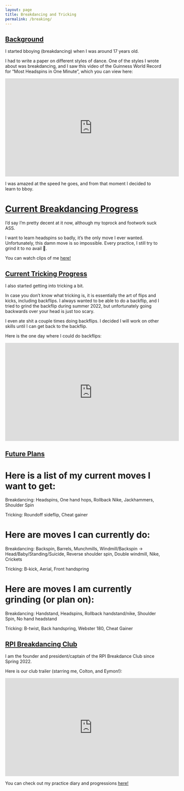 ```yaml
---
layout: page
title: Breakdancing and Tricking
permalink: /breaking/
---
```


## <ins>Background</ins>

I started bboying (breakdancing) when I was around 17 years old.

I had to write a paper on different styles of dance. One of the styles I wrote about was breakdancing, and I saw this video of the Guinness World Record for “Most Headspins in One Minute”, which you can view here:

<iframe width="560" height="315" src="https://www.youtube.com/embed/5CZBBbnVmUA" title="HEAD SPIN NEW WORLD RECORD." frameborder="0" allow="accelerometer; autoplay; clipboard-write; encrypted-media; gyroscope; picture-in-picture" allowfullscreen></iframe>

I was amazed at the speed he goes, and from that moment I decided to learn to bboy.

# <ins>Current Breakdancing Progress</ins>

I’d say I’m pretty decent at it now, although my toprock and footwork suck ASS.

I want to learn headspins so badly, it’s the only move I ever wanted. Unfortunately, this damn move is so impossible. Every practice, I still try to grind it to no avail 🙁.

You can watch clips of me <ins>[here!](https://www.youtube.com/channel/UCOipCB4hsmRK1SR4D1gzqMg)</ins>

## <ins>Current Tricking Progress</ins>

I also started getting into tricking a bit.

In case you don’t know what tricking is, it is essentially the art of flips and kicks, including backflips. I always wanted to be able to do a backflip, and I tried to grind the backflip during summer 2022, but unfortunately going backwards over your head is just too scary. 

I even ate shit a couple times doing backflips. I decided I will work on other skills until I can get back to the backflip. 

Here is the one day where I could do backflips:

<iframe width="560" height="315" src="https://www.youtube.com/embed/KCxjX8-7mSE" title="i am big pussy" frameborder="0" allow="accelerometer; autoplay; clipboard-write; encrypted-media; gyroscope; picture-in-picture" allowfullscreen></iframe>


## <ins>Future Plans</ins>

# Here is a list of my current moves I want to get:

Breakdancing: Headspins, One hand hops, Rollback Nike, Jackhammers, Shoulder Spin

Tricking: Roundoff sideflip, Cheat gainer

# Here are moves I can currently do:

Breakdancing: Backspin, Barrels, Munchmills, Windmill/Backspin -> Head/Baby/Standing/Suicide, Reverse shoulder spin, Double windmill, Nike, Crickets

Tricking: B-kick, Aerial, Front handspring

# Here are moves I am currently grinding (or plan on):

Breakdancing: Handstand, Headspins, Rollback handstand/nike, Shoulder Spin, No hand headstand

Tricking: B-twist, Back handspring, Webster 180, Cheat Gainer

## <ins>RPI Breakdancing Club</ins>

I am the founder and president/captain of the RPI Breakdance Club since Spring 2022.

Here is our club trailer (starring me, Colton, and Eymon!):
<iframe width="560" height="315" src="https://www.youtube.com/embed/pjCrZMscb_I" title="RPI Breakdance Club" frameborder="0" allow="accelerometer; autoplay; clipboard-write; encrypted-media; gyroscope; picture-in-picture" allowfullscreen></iframe>

You can check out my practice diary and progressions <ins>[here!](https://docs.google.com/document/d/1F7S9t0ZoN6XS3GMHmLn_EPwnPkEybcaS5-FC34gEakk/edit)</ins>
